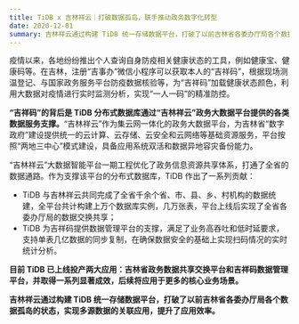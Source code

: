 ```yaml
---
title: TiDB x 吉林祥云｜打破数据孤岛，联手推动政务数字化转型
date: 2020-12-01
summary: 吉林祥云通过构建 TiDB 统一存储数据平台，打破了以前吉林省各委办厅局各个数据孤岛的状态，实现多源数据的关联应用，提升了应用效率。
---
```


疫情以来，各地纷纷推出个人查询自身防疫相关健康状态的工具，例如健康宝、健康码等。在吉林，注册“吉事办”微信小程序可以获取本人的“吉祥码”，根据现场测温登记、与国家政务服务平台防疫数据核验等，为“吉祥码”加载健康状态颜色，利用大数据对疫情进行实时监测分析，实现“一人一码”的精准防控。  
 
**“吉祥码”的背后是 TiDB 分布式数据库通过“吉林祥云”政务大数据平台提供的各类数据服务支撑。**“吉林祥云”作为集云网一体化的政务大数据平台，为吉林省“数字政府”建设提供统一的云计算、云存储、云安全和云网络等基础资源服务，平台按照“两地三中心”模式建设，具备应用系统双活和数据异地容灾备份能力。

“吉林祥云”大数据智能平台一期工程优化了政务信息资源共享体系，打通了全省的数据通路。作为支撑该平台的分布式数据库，TiDB 作出了一系列贡献：

- TiDB 与吉林祥云共同完成了全省千余个省、市、县、乡、村机构的数据统建，全平台共计构建上万个数据库实例，几万张表，平台上线后实现了全省各委办厅局的数据交换共享；
- TiDB 为吉祥码提供数据管理平台的支撑，满足了业务高吞吐和低时延要求，支持单表几亿数据的同步复制，在确保数据安全的基础上实现扫码情况的实时统计分析。

**目前 TiDB 已上线投产两大应用：吉林省政务数据共享交换平台和吉祥码数据管理平台，并取得一系列显著成效，后续将应用于更多的核心业务场景。**  

**吉林祥云通过构建 TiDB 统一存储数据平台，打破了以前吉林省各委办厅局各个数据孤岛的状态，实现多源数据的关联应用，提升了应用效率。**
